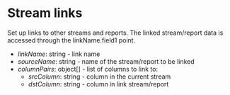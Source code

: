 # Stream links

Set up links to other streams and reports. The linked stream/report data is accessed through the linkName.field1 point.
  
- *linkName*: string - link name
- *sourceName*: string - name of the stream/report to be linked
- *columnPairs*: object[] - list of columns to link to:
  - *srcColumn*: string - column in the current stream
  - *dstColumn*: string - column in link stream/report
